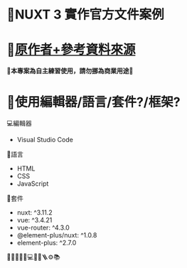 # 🚀NUXT 3 實作官方文件案例
# 🔗[原作者+參考資料來源](https://www.youtube.com/playlist?list=PL_vrngOaamYu_GHdV0WQkeFGOB7vhC_OU)
**🚫本專案為自主練習使用，請勿挪為商業用途🚫**

# 🔧使用編輯器/語言/套件?/框架?
💻編輯器  
* Visual Studio Code

📝語言  
* HTML
* CSS 
* JavaScript

🔩套件
- nuxt: ^3.11.2
- vue: ^3.4.21
- vue-router: ^4.3.0
- @element-plus/nuxt: ^1.0.8
- element-plus: ^2.7.0

🚀🔧🚫🏪🔗💻📝🔩🪜⚙📚
